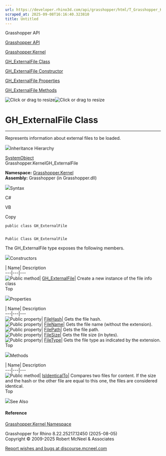 ```yaml
---
url: https://developer.rhino3d.com/api/grasshopper/html/T_Grasshopper_Kernel_GH_ExternalFile.htm
scraped_at: 2025-09-08T16:16:40.323810
title: Untitled
---
```


Grasshopper API

[Grasshopper API](../html/723c01da-9986-4db2-8f53-6f3a7494df75.htm
"Grasshopper API")

[Grasshopper.Kernel](../html/N_Grasshopper_Kernel.htm "Grasshopper.Kernel")

[GH_ExternalFile Class](../html/T_Grasshopper_Kernel_GH_ExternalFile.htm
"GH_ExternalFile Class")

[GH_ExternalFile Constructor
](../html/M_Grasshopper_Kernel_GH_ExternalFile__ctor.htm "GH_ExternalFile
Constructor ")

[GH_ExternalFile
Properties](../html/Properties_T_Grasshopper_Kernel_GH_ExternalFile.htm
"GH_ExternalFile Properties")

[GH_ExternalFile
Methods](../html/Methods_T_Grasshopper_Kernel_GH_ExternalFile.htm
"GH_ExternalFile Methods")

![Click or drag to resize](../icons/TocOpen.gif)![Click or drag to
resize](../icons/TocClose.gif)

# GH_ExternalFile Class  
  
---  
  
Represents information about external files to be loaded.

![](../icons/SectionExpanded.png)Inheritance Hierarchy

[SystemObject](https://docs.microsoft.com/dotnet/api/system.object)  
Grasshopper.KernelGH_ExternalFile  

**Namespace:** [Grasshopper.Kernel](N_Grasshopper_Kernel.htm)  
**Assembly:** Grasshopper (in Grasshopper.dll)

![](../icons/SectionExpanded.png)Syntax

C#

VB

Copy

    
    
    public class GH_ExternalFile
    
    
    Public Class GH_ExternalFile

The GH_ExternalFile type exposes the following members.

![](../icons/SectionExpanded.png)Constructors

| Name| Description  
---|---|---  
![Public method](../icons/pubmethod.gif)|
[GH_ExternalFile](M_Grasshopper_Kernel_GH_ExternalFile__ctor.htm)|  Create a
new instance of the file info class  
Top

![](../icons/SectionExpanded.png)Properties

| Name| Description  
---|---|---  
![Public property](../icons/pubproperty.gif)|
[FileHash](P_Grasshopper_Kernel_GH_ExternalFile_FileHash.htm)|  Gets the file
hash.  
![Public property](../icons/pubproperty.gif)|
[FileName](P_Grasshopper_Kernel_GH_ExternalFile_FileName.htm)|  Gets the file
name (without the extension).  
![Public property](../icons/pubproperty.gif)|
[FilePath](P_Grasshopper_Kernel_GH_ExternalFile_FilePath.htm)|  Gets the file
path.  
![Public property](../icons/pubproperty.gif)|
[FileSize](P_Grasshopper_Kernel_GH_ExternalFile_FileSize.htm)|  Gets the file
size (in bytes).  
![Public property](../icons/pubproperty.gif)|
[FileType](P_Grasshopper_Kernel_GH_ExternalFile_FileType.htm)|  Gets the file
type as indicated by the extension.  
Top

![](../icons/SectionExpanded.png)Methods

| Name| Description  
---|---|---  
![Public method](../icons/pubmethod.gif)|
[IsIdenticalTo](M_Grasshopper_Kernel_GH_ExternalFile_IsIdenticalTo.htm)|
Compares two files for content. If the size and the hash or the other file are
equal to this one, the files are considered identical.  
Top

![](../icons/SectionExpanded.png)See Also

#### Reference

[Grasshopper.Kernel Namespace](N_Grasshopper_Kernel.htm)

Grasshopper for Rhino 8.22.25217.12450 (2025-08-05)  
Copyright © 2009-2025 Robert McNeel & Associates

[Report wishes and bugs at
discourse.mcneel.com](https://discourse.mcneel.com/c/grasshopper)

